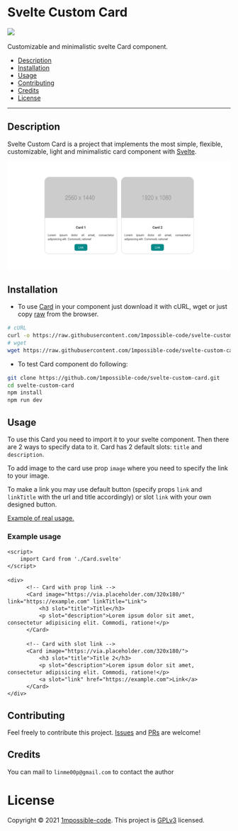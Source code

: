 # Svelte Custom Card

![](https://img.shields.io/github/license/1mpossible-code/svelte-custom-card?color=green)

Customizable and minimalistic svelte Card component.

* [Description](#description)
* [Installation](#installation)
* [Usage](#usage)
* [Contributing](#contributing)
* [Credits](#credits)
* [License](#license)

----

## Description

Svelte Custom Card is a project that implements the most simple, flexible, customizable, light and minimalistic card
component with [Svelte](https://svelte.dev/).

![](assets/image.png)

## Installation

* To use [Card](https://github.com/1mpossible-code/svelte-custom-card/blob/master/src/Card.svelte) in your component
  just download it with cURL, wget or just copy
  [raw](https://raw.githubusercontent.com/1mpossible-code/svelte-custom-card/master/src/Card.svelte) from the browser.

```bash
# cURL
curl -o https://raw.githubusercontent.com/1mpossible-code/svelte-custom-card/master/src/Card.svelte
# wget
wget https://raw.githubusercontent.com/1mpossible-code/svelte-custom-card/master/src/Card.svelte
```

* To test Card component do following:

```bash
git clone https://github.com/1mpossible-code/svelte-custom-card.git
cd svelte-custom-card
npm install
npm run dev
```

## Usage

To use this Card you need to import it to your svelte component. Then there are 2 ways to specify data to it. Card has 2
default slots: `title` and `description`.

To add image to the card use prop `image` where you need to specify the link to your image.

To make a link you may use default button (specify props `link` and `linkTitle` with the url and title accordingly) or
slot `link` with your own designed button.

[Example of real usage.](src/App.svelte)

### Example usage

```svelte
<script>
    import Card from './Card.svelte'
</script>

<div>
      <!-- Card with prop link -->
      <Card image="https://via.placeholder.com/320x180/" link="https://example.com" linkTitle="Link">
          <h3 slot="title">Title</h3>
          <p slot="description">Lorem ipsum dolor sit amet, consectetur adipisicing elit. Commodi, ratione!</p>
      </Card>
      
      <!-- Card with slot link -->
      <Card image="https://via.placeholder.com/320x180/">
          <h3 slot="title">Title 2</h3>
          <p slot="description">Lorem ipsum dolor sit amet, consectetur adipisicing elit. Commodi, ratione!</p>
          <a slot="link" href="https://example.com">Link</a>
      </Card>
</div>
```

## Contributing

Feel freely to contribute this project. [Issues](https://github.com/1mpossible-code/svelte-custom-card/issues)
and [PRs](https://github.com/1mpossible-code/svelte-custom-card/pulls) are welcome!

## Credits

You can mail to `linme00p@gmail.com` to contact the author

# License

Copyright © 2021 [1mpossible-code](https://github.com/1mpossible-code). This project
is [GPLv3](https://www.https://www.gnu.org/licenses/gpl-3.0.htmlgnu.org/licenses/gpl-3.0) licensed.
